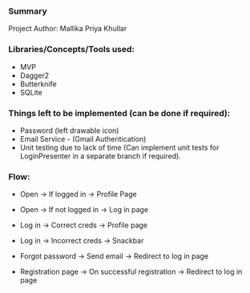 ### Summary
Project Author: Mallika Priya Khullar

### Libraries/Concepts/Tools used:
* MVP
* Dagger2
* Butterknife
* SQLite

### Things left to be implemented (can be done if required):
* Password (left drawable icon)
* Email Service - (Gmail Authentication)
* Unit testing due to lack of time (Can implement unit tests for LoginPresenter in a separate branch if required).

### Flow:
* Open -> If logged in -> Profile Page
* Open -> If not logged in -> Log in page

* Log in -> Correct creds -> Profile page
* Log in -> Incorrect creds -> Snackbar

* Forgot password -> Send email -> Redirect to log in page

* Registration page -> On successful registration -> Redirect to log in page

